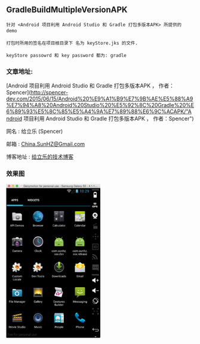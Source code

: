 ## GradleBuildMultipleVersionAPK
```
针对 <Android 项目利用 Android Studio 和 Gradle 打包多版本APK> 所提供的 demo

打包时所用的签名在项目根目录下 名为 keyStore.jks 的文件.

keyStore passowrd 和 key password 都为: gradle
```

### 文章地址:
[Android 项目利用 Android Studio 和 Gradle 打包多版本APK ， 作者：Spencer](http://spencer-dev.com/2015/06/15/Android%20%E9%A1%B9%E7%9B%AE%E5%88%A9%E7%94%A8%20Android%20Studio%20%E5%92%8C%20Gradle%20%E6%89%93%E5%8C%85%E5%A4%9A%E7%89%88%E6%9C%ACAPK/"Android 项目利用 Android Studio 和 Gradle 打包多版本APK ， 作者：Spencer")


网名 : 给立乐 (Spencer)

邮箱 : <China.SunHZ@Gmail.com>

博客地址 : [给立乐的技术博客](http://www.Spencer-dev.com "给立乐的技术博客")


### 效果图
<img src="https://github.com/ChinaSunHZ/GradleBuildMultipleVersionAPK/raw/master/more_apk.png" width="50%" height="50%">
